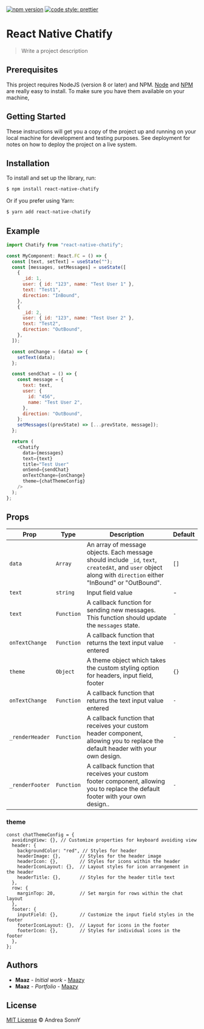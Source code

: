 [![npm version](https://badge.fury.io/js/angular2-expandable-list.svg)](https://badge.fury.io/js/angular2-expandable-list)
[![code style: prettier](https://img.shields.io/badge/code_style-prettier-ff69b4.svg?style=flat-square)](https://github.com/prettier/prettier)

# React Native Chatify

> Write a project description

## Prerequisites

This project requires NodeJS (version 8 or later) and NPM.
[Node](http://nodejs.org/) and [NPM](https://npmjs.org/) are really easy to install.
To make sure you have them available on your machine,

## Getting Started

These instructions will get you a copy of the project up and running on your local machine for development and testing purposes. See deployment for notes on how to deploy the project on a live system.

## Installation

To install and set up the library, run:

```sh
$ npm install react-native-chatify
```

Or if you prefer using Yarn:

```sh
$ yarn add react-native-chatify
```

## Example

```javascript
import Chatify from "react-native-chatify";

const MyComponent: React.FC = () => {
  const [text, setText] = useState("");
  const [messages, setMessages] = useState([
    {
      _id: 1,
      user: { id: "123", name: "Test User 1" },
      text: "Test1",
      direction: "InBound",
    },
    {
      _id: 2,
      user: { id: "123", name: "Test User 2" },
      text: "Test2",
      direction: "OutBound",
    },
  ]);

  const onChange = (data) => {
    setText(data);
  };

  const sendChat = () => {
    const message = {
      text: text,
      user: {
        id: "456",
        name: "Test User 2",
      },
      direction: "OutBound",
    };
    setMessages((prevState) => [...prevState, message]);
  };

  return (
    <Chatify
      data={messages}
      text={text}
      title="Test User"
      onSend={sendChat}
      onTextChange={onChange}
      theme={chatThemeConfig}
    />
  );
};
```

## Props

| Prop            | Type       | Description                                                                                                                                                   | Default |
| --------------- | ---------- | ------------------------------------------------------------------------------------------------------------------------------------------------------------- | ------- |
| `data`          | `Array`    | An array of message objects. Each message should include `_id`, `text`, `createdAt`, and `user` object along with `direction` either "InBound" or "OutBound". | `[]`    |
| `text`          | `string`   | Input field value                                                                                                                                             | -       |
| `text`          | `Function` | A callback function for sending new messages. This function should update the `messages` state.                                                               | `-`     |
| `onTextChange`  | `Function` | A callback function that returns the text input value entered                                                                                                 | `-`     |
| `theme`         | `Object `  | A theme object which takes the custom styling option for headers, input field, footer                                                                         | `{}`    |
| `onTextChange`  | `Function` | A callback function that returns the text input value entered                                                                                                 | `-`     |
| `_renderHeader` | `Function` | A callback function that receives your custom header component, allowing you to replace the default header with your own design.                              | `-`     |
| `_renderFooter` | `Function` | A callback function that receives your custom footer component, allowing you to replace the default footer with your own design..                             | `-`     |

### theme

```
const chatThemeConfig = {
  avoidingView: {}, // Customize properties for keyboard avoiding view
  header: {
    backgroundColor: "red", // Styles for header
    headerImage: {},       // Styles for the header image
    headerIcon: {},        // Styles for icons within the header
    headerIconLayout: {},  // Layout styles for icon arrangement in the header
    headerTitle: {},       // Styles for the header title text
  },
  row: {
    marginTop: 20,         // Set margin for rows within the chat layout
  },
  footer: {
    inputField: {},        // Customize the input field styles in the footer
    footerIconLayout: {},  // Layout for icons in the footer
    footerIcon: {},        // Styles for individual icons in the footer
  },
};

```

## Authors

- **Maaz** - _Initial work_ - [Maazy](https://github.com/mmaazy03)
- **Maaz** - _Portfolio_ - [Maazy](https://portfolio-henna-one-63.vercel.app/)

## License

[MIT License](https://andreasonny.mit-license.org/2019) © Andrea SonnY
